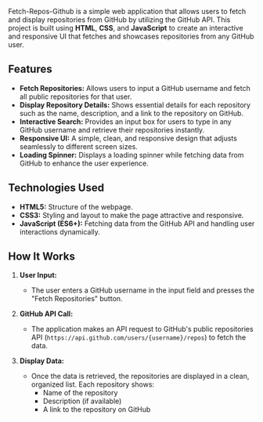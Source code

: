 Fetch-Repos-Github is a simple web application that allows users to fetch and display repositories from GitHub by utilizing the GitHub API.
This project is built using **HTML**, **CSS**, and **JavaScript** to create an interactive and responsive UI that fetches and showcases repositories from any GitHub user.

## Features

- **Fetch Repositories:** Allows users to input a GitHub username and fetch all public repositories for that user.
- **Display Repository Details:** Shows essential details for each repository such as the name, description, and a link to the repository on GitHub.
- **Interactive Search:** Provides an input box for users to type in any GitHub username and retrieve their repositories instantly.
- **Responsive UI:** A simple, clean, and responsive design that adjusts seamlessly to different screen sizes.
- **Loading Spinner:** Displays a loading spinner while fetching data from GitHub to enhance the user experience.

## Technologies Used

- **HTML5:** Structure of the webpage.
- **CSS3:** Styling and layout to make the page attractive and responsive.
- **JavaScript (ES6+):** Fetching data from the GitHub API and handling user interactions dynamically.

## How It Works

1. **User Input:**
   - The user enters a GitHub username in the input field and presses the "Fetch Repositories" button.
   
2. **GitHub API Call:**
   - The application makes an API request to GitHub's public repositories API (`https://api.github.com/users/{username}/repos`) to fetch the data.

3. **Display Data:**
   - Once the data is retrieved, the repositories are displayed in a clean, organized list. Each repository shows:
     - Name of the repository
     - Description (if available)
     - A link to the repository on GitHub
   
